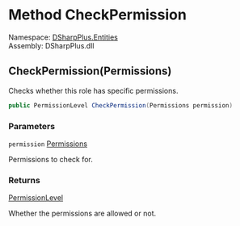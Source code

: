 # Method CheckPermission

Namespace: [DSharpPlus.Entities](DSharpPlus.Entities.md)  
Assembly: DSharpPlus.dll

## <a id="DSharpPlus_Entities_DiscordRole_CheckPermission_DSharpPlus_Permissions_"></a>CheckPermission\(Permissions\)

Checks whether this role has specific permissions.

```csharp
public PermissionLevel CheckPermission(Permissions permission)
```

### Parameters

`permission` [Permissions](DSharpPlus.Permissions.md)

Permissions to check for.

### Returns

[PermissionLevel](DSharpPlus.PermissionLevel.md)

Whether the permissions are allowed or not.

